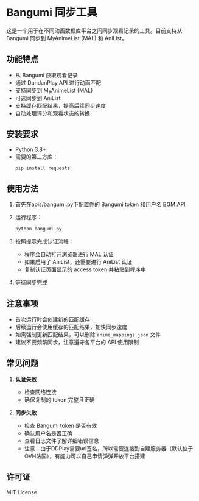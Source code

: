 # Bangumi 同步工具

这是一个用于在不同动画数据库平台之间同步观看记录的工具。目前支持从 Bangumi 同步到 MyAnimeList (MAL) 和 AniList。

## 功能特点

- 从 Bangumi 获取观看记录
- 通过 DandanPlay API 进行动画匹配
- 支持同步到 MyAnimeList (MAL)
- 可选同步到 AniList
- 支持缓存匹配结果，提高后续同步速度
- 自动处理评分和观看状态的转换

## 安装要求

- Python 3.8+
- 需要的第三方库：
  ```bash
  pip install requests
  ```

## 使用方法

1. 首先在apis/bangumi.py下配置你的 Bangumi token 和用户名
[BGM API](https://next.bgm.tv/demo/access-token)

2. 运行程序：
   ```bash
   python bangumi.py
   ```

3. 按照提示完成认证流程：
   - 程序会自动打开浏览器进行 MAL 认证
   - 如果启用了 AniList，还需要进行 AniList 认证
   - 复制认证页面显示的 access token 并粘贴到程序中

4. 等待同步完成

## 注意事项

- 首次运行时会创建新的匹配缓存
- 后续运行会使用缓存的匹配结果，加快同步速度
- 如需强制更新匹配结果，可以删除 `anime_mappings.json` 文件
- 建议不要频繁同步，注意遵守各平台的 API 使用限制

## 常见问题

1. **认证失败**
   - 检查网络连接
   - 确保复制的 token 完整且正确

2. **同步失败**
   - 检查 Bangumi token 是否有效
   - 确认用户名是否正确
   - 查看日志文件了解详细错误信息
   - 注意：由于DDPlay需要url签名，所以需要连接到自建服务器（默认位于OVH法国），有能力可以自己申请弹弹开放平台搭建

## 许可证

MIT License
